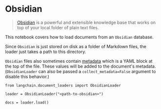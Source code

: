 Obsidian
========

> [Obsidian](https://obsidian.md/) is a powerful and extensible knowledge base that works on top of your local folder of plain text files.

This notebook covers how to load documents from an `Obsidian` database.

Since `Obsidian` is just stored on disk as a folder of Markdown files, the loader just takes a path to this directory.

`Obsidian` files also sometimes contain [metadata](https://help.obsidian.md/Editing+and+formatting/Metadata) which is a YAML block at the top of the file. These values will be added to the document's metadata. (`ObsidianLoader` can also be passed a `collect_metadata=False` argument to disable this behavior.)

    from langchain.document_loaders import ObsidianLoader

    loader = ObsidianLoader("<path-to-obsidian>")

    docs = loader.load()